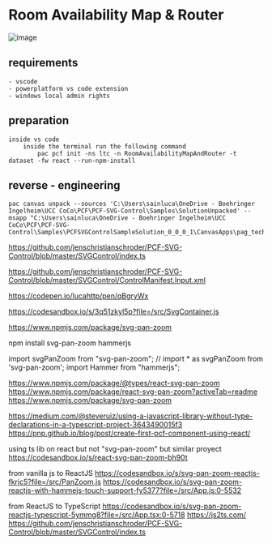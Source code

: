 # Room Availability Map & Router
![image](https://github.com/lucahttp/RoomAvailabilityMapAndRouter/assets/32082555/6e250e96-7ce2-49da-b7ff-e51c22e15bda)



## requirements
    - vscode
    - powerplatform vs code extension
    - windows local admin rights 
## preparation
    inside vs code
        inside the terminal run the following command
            pac pcf init -ns ltc -n RoomAvailabilityMapAndRouter -t dataset -fw react --run-npm-install
            
## reverse - engineering
    pac canvas unpack --sources 'C:\Users\sainluca\OneDrive - Boehringer Ingelheim\UCC CoCo\PCF\PCF-SVG-Control\Samples\SolutionUnpacked' --msapp "C:\Users\sainluca\OneDrive - Boehringer Ingelheim\UCC CoCo\PCF\PCF-SVG-Control\Samples\PCFSVGControlSampleSolution_0_0_0_1\CanvasApps\pag_technicalmanual_8ff7d_DocumentUri.msapp"




https://github.com/jenschristianschroder/PCF-SVG-Control/blob/master/SVGControl/index.ts

https://github.com/jenschristianschroder/PCF-SVG-Control/blob/master/SVGControl/ControlManifest.Input.xml

https://codepen.io/lucahttp/pen/qBgryWx

https://codesandbox.io/s/3q51zkyl5p?file=/src/SvgContainer.js

https://www.npmjs.com/package/svg-pan-zoom

npm install svg-pan-zoom hammerjs

import svgPanZoom from "svg-pan-zoom"; // import * as svgPanZoom from 'svg-pan-zoom';​
import Hammer from "hammerjs";



https://www.npmjs.com/package/@types/react-svg-pan-zoom
https://www.npmjs.com/package/react-svg-pan-zoom?activeTab=readme
https://www.npmjs.com/package/svg-pan-zoom


https://medium.com/@steveruiz/using-a-javascript-library-without-type-declarations-in-a-typescript-project-3643490015f3
https://pnp.github.io/blog/post/create-first-pcf-component-using-react/


using ts lib on react but not "svg-pan-zoom" but similar proyect
https://codesandbox.io/s/react-svg-pan-zoom-bh90t



from vanilla js to ReactJS
https://codesandbox.io/s/svg-pan-zoom-reactjs-fkrjc5?file=/src/PanZoom.js
https://codesandbox.io/s/svg-pan-zoom-reactjs-with-hammejs-touch-support-fy5377?file=/src/App.js:0-5532

from ReactJS to TypeScript
https://codesandbox.io/s/svg-pan-zoom-reactjs-typescript-5ymmg8?file=/src/App.tsx:0-5718
https://js2ts.com/
https://github.com/jenschristianschroder/PCF-SVG-Control/blob/master/SVGControl/index.ts
